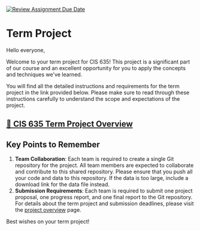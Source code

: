 [![Review Assignment Due Date](https://classroom.github.com/assets/deadline-readme-button-22041afd0340ce965d47ae6ef1cefeee28c7c493a6346c4f15d667ab976d596c.svg)](https://classroom.github.com/a/VcDVP-AV)
# Term Project

Hello everyone,

Welcome to your term project for CIS 635! This project is a significant part of our course and an excellent opportunity for you to apply the concepts and techniques we've learned.

You will find all the detailed instructions and requirements for the term project in the link provided below. Please make sure to read through these instructions carefully to understand the scope and expectations of the project.

## [📎 CIS 635 Term Project Overview](https://gvsu-cis635.github.io/project/project-overview.html)

## Key Points to Remember

1. **Team Collaboration**: Each team is required to create a single Git repository for the project. All team members are expected to collaborate and contribute to this shared repository. Please ensure that you push all your code and data to this repository. If the data is too large, include a download link for the data file instead.
2. **Submission Requirements**: Each team is required to submit one project proposal, one progress report, and one final report to the Git repository. For details about the term project and submission deadlines, please visit the [project overview](https://gvsu-cis635.github.io/project/project-overview.html) page.

Best wishes on your term project!
